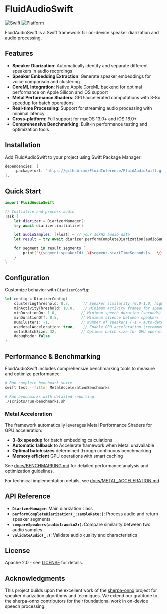 # FluidAudioSwift

[![Swift](https://img.shields.io/badge/Swift-5.9+-orange.svg)](https://swift.org)
[![Platform](https://img.shields.io/badge/Platform-macOS%20%7C%20iOS-blue.svg)](https://developer.apple.com)

FluidAudioSwift is a Swift framework for on-device speaker diarization and audio processing.

## Features

- **Speaker Diarization**: Automatically identify and separate different speakers in audio recordings
- **Speaker Embedding Extraction**: Generate speaker embeddings for voice comparison and clustering
- **CoreML Integration**: Native Apple CoreML backend for optimal performance on Apple Silicon and iOS support
- **Metal Performance Shaders**: GPU-accelerated computations with 3-8x speedup for batch operations
- **Real-time Processing**: Support for streaming audio processing with minimal latency
- **Cross-platform**: Full support for macOS 13.0+ and iOS 16.0+
- **Comprehensive Benchmarking**: Built-in performance testing and optimization tools

## Installation

Add FluidAudioSwift to your project using Swift Package Manager:

```swift
dependencies: [
    .package(url: "https://github.com/FluidInference/FluidAudioSwift.git", from: "1.0.0"),
],
```

## Quick Start

```swift
import FluidAudioSwift

// Initialize and process audio
Task {
    let diarizer = DiarizerManager()
    try await diarizer.initialize()

    let audioSamples: [Float] = // your 16kHz audio data
    let result = try await diarizer.performCompleteDiarization(audioSamples, sampleRate: 16000)

    for segment in result.segments {
        print("\(segment.speakerId): \(segment.startTimeSeconds)s - \(segment.endTimeSeconds)s")
    }
}
```

## Configuration

Customize behavior with `DiarizerConfig`:

```swift
let config = DiarizerConfig(
    clusteringThreshold: 0.7,      // Speaker similarity (0.0-1.0, higher = stricter)
    minActivityThreshold: 10.0,    // Minimum activity frames for speaker detection
    minDurationOn: 1.0,           // Minimum speech duration (seconds)
    minDurationOff: 0.5,          // Minimum silence between speakers (seconds)
    numClusters: -1,              // Number of speakers (-1 = auto-detect)
    useMetalAcceleration: true,    // Enable GPU acceleration (recommended)
    metalBatchSize: 32,           // Optimal batch size for GPU operations
    debugMode: false
)
```

## Performance & Benchmarking

FluidAudioSwift includes comprehensive benchmarking tools to measure and optimize performance:

```bash
# Run complete benchmark suite
swift test --filter MetalAccelerationBenchmarks

# Run benchmarks with detailed reporting
./scripts/run-benchmarks.sh
```

### Metal Acceleration

The framework automatically leverages Metal Performance Shaders for GPU acceleration:

- **3-8x speedup** for batch embedding calculations
- **Automatic fallback** to Accelerate framework when Metal unavailable  
- **Optimal batch sizes** determined through continuous benchmarking
- **Memory efficient** GPU operations with smart caching

See [docs/BENCHMARKING.md](docs/BENCHMARKING.md) for detailed performance analysis and optimization guidelines.

For technical implementation details, see [docs/METAL_ACCELERATION.md](docs/METAL_ACCELERATION.md).

## API Reference

- **`DiarizerManager`**: Main diarization class
- **`performCompleteDiarization(_:sampleRate:)`**: Process audio and return speaker segments
- **`compareSpeakers(audio1:audio2:)`**: Compare similarity between two audio samples
- **`validateAudio(_:)`**: Validate audio quality and characteristics

## License

Apache 2.0 - see [LICENSE](LICENSE) for details.

## Acknowledgments

This project builds upon the excellent work of the [sherpa-onnx](https://github.com/k2-fsa/sherpa-onnx) project for speaker diarization algorithms and techniques. We extend our gratitude to the sherpa-onnx contributors for their foundational work in on-device speech processing.


